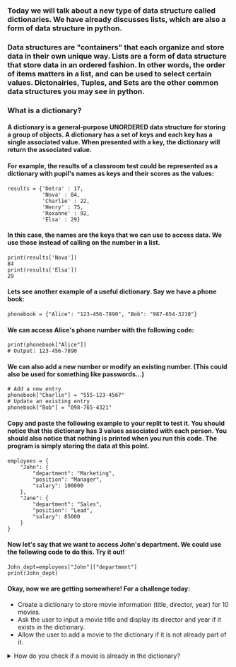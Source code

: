 ### Today we will talk about a new type of data structure called dictionaries. We have already discusses lists, which are also a form of data structure in python. 

### Data structures are "containers" that each organize and store data in their own unique way. Lists are a form of data structure that store data in an ordered fashion. In other words, the order of items matters in a list, and can be used to select certain values. Dictonairies, Tuples, and Sets are the other common data structures you may see in python. 

### What is a dictionary? 
#### A dictionary is a general-purpose UNORDERED data structure for storing a group of objects. A dictionary has a set of keys and each key has a single associated value. When presented with a key, the dictionary will return the associated value. 
#### For example, the results of a classroom test could be represented as a dictionary with pupil's names as keys and their scores as the values:

```
results = {'Detra' : 17,
           'Nova' : 84,
           'Charlie' : 22,
           'Henry' : 75,
           'Roxanne' : 92,
           'Elsa' : 29}
```
#### In this case, the names are the keys that we can use to access data. We use those instead of calling on the number in a list. 
```
print(results['Nova'])
84
print(results['Elsa'])
29
```

#### Lets see another example of a useful dictionary. Say we have a phone book:
```
phonebook = {"Alice": "123-456-7890", "Bob": "987-654-3210"}
```

#### We can access Alice's phone number with the following code: 
```
print(phonebook["Alice"])
# Output: 123-456-7890
```

#### We can also add a new number or modify an existing number. (This could also be used for something like passwords...)
```
# Add a new entry
phonebook["Charlie"] = "555-123-4567"
# Update an existing entry
phonebook["Bob"] = "098-765-4321"
```
#### Copy and paste the following example to your replit to test it. You should notice that this dictionary has 3 values associated with each person. You should also notice that nothing is printed when you run this code. The program is simply storing the data at this point. 
```
employees = {
    "John": {
        "department": "Marketing",
        "position": "Manager",
        "salary": 100000
    },
    "Jane": {
        "department": "Sales",
        "position": "Lead",
        "salary": 85000
    }
}
```
#### Now let's say that we want to access John's department. We could use the following code to do this. Try it out! 
```
John_dept=employees["John"]["department"]
print(John_dept)
```
#### Okay, now we are getting somewhere! For a challenge today:
* Create a dictionary to store movie information (title, director, year) for 10 movies. 
* Ask the user to input a movie title and display its director and year if it exists in the dictionary.
* Allow the user to add a movie to the dictionary if it is not already part of it.

<details>
<summary>How do you check if a movie is already in the dictionary?</summary>
<br>
           
           students = {
               "Alice": {"ID": 123, "grades": [80, 90, 75]},
               "Bob": {"ID": 456, "grades": [95, 85, 92]}
           }
           
           Check if "Alice" is present as a key
           if "Alice" in students:
               print("Alice is a student.")
           else:
               print("Alice is not a student.")
           
</details>












